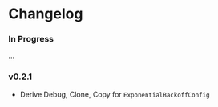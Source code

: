 # Changelog

### In Progress

...

### v0.2.1

- Derive Debug, Clone, Copy for `ExponentialBackoffConfig`